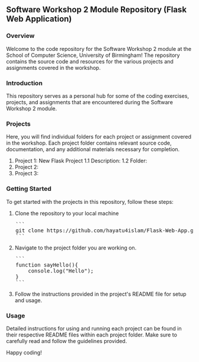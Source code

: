 ## Software Workshop 2 Module Repository (Flask Web Application)

### Overview
Welcome to the code repository for the Software Workshop 2 module at the School of Computer Science, University of Birmingham! The repository contains the source code and resources for the various projects and assignments covered in the workshop.

### Introduction
This repository serves as a personal hub for some of the coding exercises, projects, and assignments that are encountered during the Software Workshop 2 module.

### Projects
Here, you will find individual folders for each project or assignment covered in the workshop. Each project folder contains relevant source code, documentation, and any additional materials necessary for completion.
1. Project 1: New Flask Project
   1.1 Description:
   1.2 Folder:
3. Project 2:
4. Project 3:

### Getting Started
To get started with the projects in this repository, follow these steps:
1. Clone the repository to your local machine
<pre>
   ```
   git clone https://github.com/hayatu4islam/Flask-Web-App.git
   ```
</pre>
2.  Navigate to the project folder you are working on.
<pre>
   ```
   function sayHello(){
       console.log("Hello");
   }
   ```
</pre>
3.  Follow the instructions provided in the project's README file for setup and usage.

### Usage
Detailed instructions for using and running each project can be found in their respective README files within each project folder. Make sure to carefully read and follow the guidelines provided.

Happy coding! 
